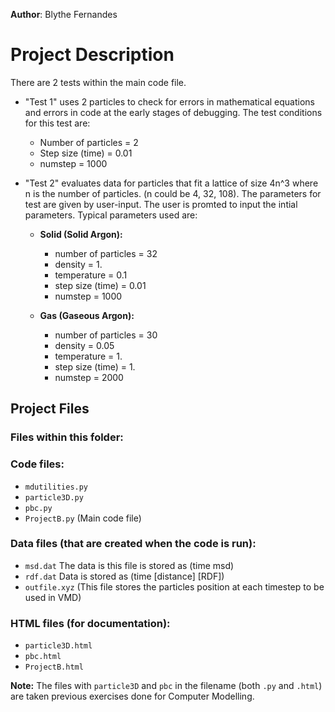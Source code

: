 **Author**: Blythe Fernandes

# Project Description

There are 2 tests within the main code file.

- "Test 1" uses 2 particles to check for errors in mathematical equations and errors in code at the early stages of debugging. The test conditions for this test are:
 	- Number of particles = 2
	- Step size (time) = 0.01
	- numstep = 1000

- "Test 2" evaluates data for particles that fit a lattice of size 4n^3 where n is the number of particles. (n could be 4, 32, 108). The parameters for test are given by user-input. The user is promted to input the intial parameters. Typical parameters used are:

    - **Solid (Solid Argon):**
        - number of particles = 32
        - density = 1.
        - temperature = 0.1
        - step size (time) = 0.01
        - numstep = 1000		

    - **Gas (Gaseous Argon):**
        - number of particles = 30
        - density = 0.05
        - temperature = 1.
        - step size (time) = 1.
        - numstep = 2000

## Project Files
### Files within this folder:
### Code files:
 - `mdutilities.py`
 - `particle3D.py`
 - `pbc.py`
 - `ProjectB.py` (Main code file)

### Data files (that are created when the code is run):
 - `msd.dat` 
	The data is this file is stored as (time msd)
 - `rdf.dat`
	Data is stored as (time \[distance\] \[RDF\])
 - `outfile.xyz` (This file stores the particles position at each timestep to be used in VMD)

### HTML files (for documentation):
 - `particle3D.html`
 - `pbc.html`
 - `ProjectB.html`

**Note:** The files with `particle3D` and `pbc` in the filename (both `.py` and `.html`) are taken previous exercises done for Computer Modelling.

